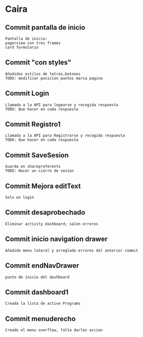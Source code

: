 # Caira

## Commit pantalla de inicio

    Pantalla de inicio:
    pagerview con tres frames
    card formulario
## Commit "con styles"
    Añadidos estilos de letras,botones
    TODO: modificar posicion puntos marca pagina
    
## Commit Login
    Llamada a la API para logearse y recogida respuesta
    TODO: Que hacer en cada respuesta

## Commit Registro1
    Llamada a la API para Registrarse y recogida respuesta
    TODO: Que hacer en cada respuesta

## Commit SaveSesion
    Guarda en sharepreferents
    TODO: Hacer un cierre de sesion

## Commit Mejora editText
    Solo en login
## Commit desaprobechado
    Eliminar activity dashboard; salen errores

## Commit inicio navigation drawer
    Añadido menu lateral y arreglado errores del anterior commit
## Commit endNavDrawer
    punto de inicio del dashboard
## Commit dashboard1
    Creada la lista de active Programs
## Commit menuderecho
    Creado el menu overflow, falta darles accion 
